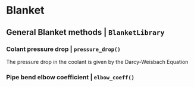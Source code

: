# Blanket

## General Blanket methods | `BlanketLibrary`

### Colant pressure drop | `pressure_drop()`

The pressure drop in the coolant is given by the Darcy-Weisbach Equation

### Pipe bend elbow coefficient | `elbow_coeff()`